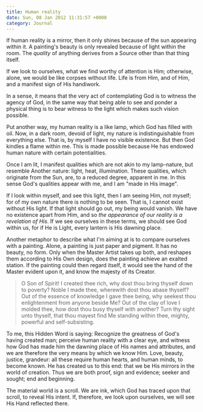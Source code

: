 ```yaml
---
title: Human reality
date: Sun, 08 Jan 2012 11:31:57 +0000
category: Journal
---
```


If human reality is a mirror, then it only shines because of the sun
appearing within it.  A painting's beauty is only revealed because of
light within the room.  The *quality* of anything derives from a Source
other than that thing itself.

If we look to ourselves, what we find worthy of attention is Him;
otherwise, alone, we would be like corpses without life.  Life is from
Him, and of Him, and a manifest sign of His handiwork.

In a sense, it means that the very act of contemplating God is to witness
the agency of God, in the same way that being able to see and ponder a
physical thing is to bear witness to the light which makes such vision
possible.


Put another way, my human reality is a like lamp, which God has filled with
oil.  Now, in a dark room, devoid of light, my nature is indistinguishable
from everything else.  That is, by myself I have no visible existence.  But
then God kindles a flame within me.  This is made possible because He has
endowed human nature with certain potentialities.

Once I am lit, I manifest qualities which are not akin to my lamp-nature, but
resemble Another nature: light, heat, illumination.  These qualities, which
originate from the Sun, are, to a reduced degree, apparent in me.  In this
sense God's qualities appear with me, and I am "made in His image".

If I look within myself, and see this light, then I am seeing Him, not myself;
for of my own nature there is nothing to be seen.  That is, I cannot exist
without His light.  If that light should go out, my being would vanish.  We
have no existence apart from Him, and so *the appearance of our reality is a
revelation of His*.  If we see ourselves in these terms, we should see God
within us, for if He is Light, every lantern is His dawning place.

Another metaphor to describe what I'm aiming at is to compare ourselves with a
painting.  Alone, a painting is just paper and pigment.  It has no beauty, no
form.  Only when the Master Artist takes up both, and reshapes them according
to His Own design, does the painting achieve an exalted station.  If the
painting could then regard itself, it would see the hand of the Master evident
upon it, and know the majesty of its Creator.

> O Son of Spirit!  I created thee rich, why dost thou bring thyself down to
> poverty?  Noble I made thee, wherewith dost thou abase thyself?  Out of the
> essence of knowledge I gave thee being, why seekest thou enlightenment from
> anyone beside Me?  Out of the clay of love I molded thee, how dost thou busy
> thyself with another?  Turn thy sight unto thyself, that thou mayest find Me
> standing within thee, mighty, powerful and self-subsisting.

To me, this Hidden Word is saying: Recognize the greatness of God's having
created man; perceive human reality with a clear eye, and witness how God has
made him the dawning place of His names and attributes, and we are therefore
the very means by which we know Him.  Love, beauty, justice, grandeur: all
these require human hearts, and human minds, to become known.  He has created
us to this end: that we be His mirrors in the world of creation.  Thus we are
both proof, sign and evidence; seeker and sought; end and beginning.

The material world is a scroll.  We are ink, which God has traced upon that
scroll, to reveal His intent.  If, therefore, we look upon ourselves, we will
see His Hand reflected there.
